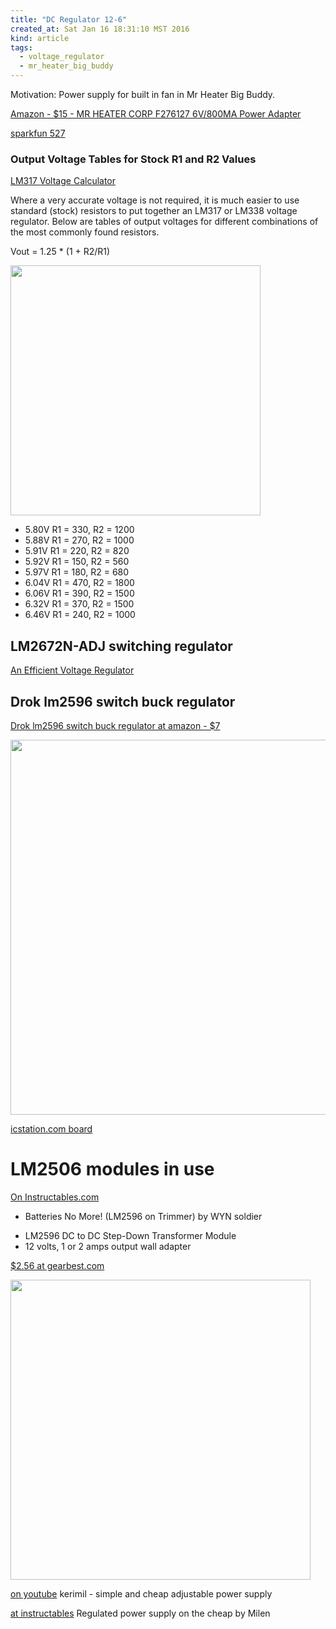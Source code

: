```yaml
---
title: "DC Regulator 12-6"
created_at: Sat Jan 16 18:31:10 MST 2016
kind: article
tags:
  - voltage_regulator
  - mr_heater_big_buddy
---
```


Motivation:
Power supply for built in fan
in Mr Heater Big Buddy.


<a href="http://www.amazon.com/HEATER-F276127-800MA-Power-Adapter/dp/B000HE6OAE" target="_blank">Amazon - $15 - MR HEATER CORP F276127 6V/800MA Power Adapter</a>


<a href="https://www.sparkfun.com/products/9370" target="_blank"></a>


<a href="https://www.sparkfun.com/products/527" target="_blank">sparkfun 527</a>

### Output Voltage Tables for Stock R1 and R2 Values

<a href="http://www.reuk.co.uk/LM317-Voltage-Calculator.htm" target="_blank">LM317 Voltage Calculator</a>

Where a very accurate voltage is not required, it is much easier to use
standard (stock) resistors to put together an LM317 or LM338 voltage
regulator. Below are tables of output voltages for different combinations
of the most commonly found resistors.

Vout = 1.25 * (1 + R2/R1)

<img src="/assets/images/lm317t-voltage-regulation-circuit.gif" width="400px">

* 5.80V R1 = 330, R2 = 1200
* 5.88V R1 = 270, R2 = 1000
* 5.91V R1 = 220, R2 = 820
* 5.92V R1 = 150, R2 = 560
* 5.97V R1 = 180, R2 = 680
* 6.04V R1 = 470, R2 = 1800
* 6.06V R1 = 390, R2 = 1500
* 6.32V R1 = 370, R2 = 1500
* 6.46V R1 = 240, R2 = 1000

## LM2672N-ADJ switching regulator

<a href="https://johnarthur.wordpress.com/2008/06/08/an-efficient-voltage-regulator/" target="_blank">An Efficient Voltage Regulator</a>

## Drok lm2596 switch buck regulator

<a href="http://www.amazon.com/DROK-Switching-Regulator-Adjustable-Stabilizers/dp/B00BYTEHQO/" target="_blank">Drok lm2596 switch buck regulator at amazon - $7</a>

<img src="/assets/images/drok-lm2596-dc-dc.png" width="600px">

<a href="http://www.icstation.com/lm2596-step-down-power-module-adjustable-voltmeter-p-3456.html" target="_blank">icstation.com board</a>

# LM2506 modules in use

<a href="http://www.instructables.com/id/Batteries-No-More-LM2596-on-Trimmer/" target="_blank">On Instructables.com</a>
- Batteries No More! (LM2596 on Trimmer) by WYN soldier 

* LM2596 DC to DC Step-Down Transformer Module
* 12 volts, 1 or 2 amps output wall adapter

<a href="http://www.gearbest.com/development-boards/pp_51010.html" target="_blank">$2.56 at gearbest.com</a>


<img src="/assets/images/lm2596-dc-dc-module-gearbest.jpg" width="480px">

<a href="https://www.youtube.com/watch?v=fL9ZRgab07s" target="_blank">on youtube</a>
kerimil - simple and cheap adjustable power supply

<a href="http://www.instructables.com/id/Regulated-power-supply-on-the-cheap/" target="_blank">at instructables</a>
Regulated power supply on the cheap by Milen 


<!--
html boilerplate
<a href="" target="_blank"></a>
<img src="" width="400px">
-->
